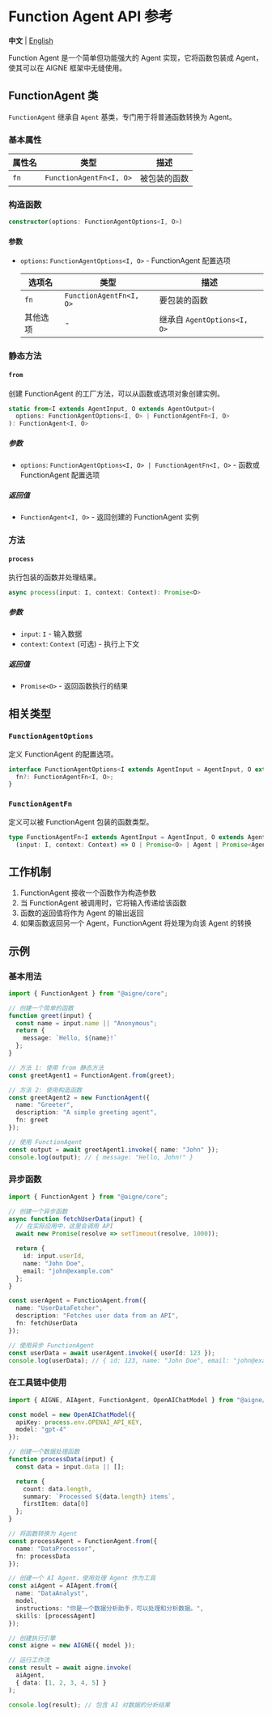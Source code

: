 # Function Agent API 参考

**中文** | [English](./function-agent-api.md)

Function Agent 是一个简单但功能强大的 Agent 实现，它将函数包装成 Agent，使其可以在 AIGNE 框架中无缝使用。

## FunctionAgent 类

`FunctionAgent` 继承自 `Agent` 基类，专门用于将普通函数转换为 Agent。

### 基本属性

| 属性名 | 类型 | 描述 |
|-------|------|------|
| `fn` | `FunctionAgentFn<I, O>` | 被包装的函数 |

### 构造函数

```typescript
constructor(options: FunctionAgentOptions<I, O>)
```

#### 参数

- `options`: `FunctionAgentOptions<I, O>` - FunctionAgent 配置选项

  | 选项名 | 类型 | 描述 |
  |-------|------|------|
  | `fn` | `FunctionAgentFn<I, O>` | 要包装的函数 |
  | 其他选项 | - | 继承自 `AgentOptions<I, O>` |

### 静态方法

#### `from`

创建 FunctionAgent 的工厂方法，可以从函数或选项对象创建实例。

```typescript
static from<I extends AgentInput, O extends AgentOutput>(
  options: FunctionAgentOptions<I, O> | FunctionAgentFn<I, O>
): FunctionAgent<I, O>
```

##### 参数

- `options`: `FunctionAgentOptions<I, O> | FunctionAgentFn<I, O>` - 函数或 FunctionAgent 配置选项

##### 返回值

- `FunctionAgent<I, O>` - 返回创建的 FunctionAgent 实例

### 方法

#### `process`

执行包装的函数并处理结果。

```typescript
async process(input: I, context: Context): Promise<O>
```

##### 参数

- `input`: `I` - 输入数据
- `context`: `Context` (可选) - 执行上下文

##### 返回值

- `Promise<O>` - 返回函数执行的结果

## 相关类型

### `FunctionAgentOptions`

定义 FunctionAgent 的配置选项。

```typescript
interface FunctionAgentOptions<I extends AgentInput = AgentInput, O extends AgentOutput = AgentOutput> extends AgentOptions<I, O> {
  fn?: FunctionAgentFn<I, O>;
}
```

### `FunctionAgentFn`

定义可以被 FunctionAgent 包装的函数类型。

```typescript
type FunctionAgentFn<I extends AgentInput = AgentInput, O extends AgentOutput = AgentOutput> =
  (input: I, context: Context) => O | Promise<O> | Agent | Promise<Agent>;
```

## 工作机制

1. FunctionAgent 接收一个函数作为构造参数
2. 当 FunctionAgent 被调用时，它将输入传递给该函数
3. 函数的返回值将作为 Agent 的输出返回
4. 如果函数返回另一个 Agent，FunctionAgent 将处理为向该 Agent 的转换

## 示例

### 基本用法

```typescript
import { FunctionAgent } from "@aigne/core";

// 创建一个简单的函数
function greet(input) {
  const name = input.name || "Anonymous";
  return {
    message: `Hello, ${name}!`
  };
}

// 方法 1: 使用 from 静态方法
const greetAgent1 = FunctionAgent.from(greet);

// 方法 2: 使用构造函数
const greetAgent2 = new FunctionAgent({
  name: "Greeter",
  description: "A simple greeting agent",
  fn: greet
});

// 使用 FunctionAgent
const output = await greetAgent1.invoke({ name: "John" });
console.log(output); // { message: "Hello, John!" }
```

### 异步函数

```typescript
import { FunctionAgent } from "@aigne/core";

// 创建一个异步函数
async function fetchUserData(input) {
  // 在实际应用中，这里会调用 API
  await new Promise(resolve => setTimeout(resolve, 1000));

  return {
    id: input.userId,
    name: "John Doe",
    email: "john@example.com"
  };
}

const userAgent = FunctionAgent.from({
  name: "UserDataFetcher",
  description: "Fetches user data from an API",
  fn: fetchUserData
});

// 使用异步 FunctionAgent
const userData = await userAgent.invoke({ userId: 123 });
console.log(userData); // { id: 123, name: "John Doe", email: "john@example.com" }
```

### 在工具链中使用

```typescript
import { AIGNE, AIAgent, FunctionAgent, OpenAIChatModel } from "@aigne/core";

const model = new OpenAIChatModel({
  apiKey: process.env.OPENAI_API_KEY,
  model: "gpt-4"
});

// 创建一个数据处理函数
function processData(input) {
  const data = input.data || [];

  return {
    count: data.length,
    summary: `Processed ${data.length} items`,
    firstItem: data[0]
  };
}

// 将函数转换为 Agent
const processAgent = FunctionAgent.from({
  name: "DataProcessor",
  fn: processData
});

// 创建一个 AI Agent，使用处理 Agent 作为工具
const aiAgent = AIAgent.from({
  name: "DataAnalyst",
  model,
  instructions: "你是一个数据分析助手，可以处理和分析数据。",
  skills: [processAgent]
});

// 创建执行引擎
const aigne = new AIGNE({ model });

// 运行工作流
const result = await aigne.invoke(
  aiAgent,
  { data: [1, 2, 3, 4, 5] }
);

console.log(result); // 包含 AI 对数据的分析结果
